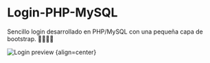 # Login-PHP-MySQL
Sencillo login desarrollado en PHP/MySQL con una pequeña capa de bootstrap. 🐰🐭🦊🐹

![Login preview](https://i.gyazo.com/39408ebcfd25a9fc32690aa5ce0d01fe.png "Login preview") {align=center}
